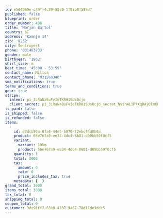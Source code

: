 ```yaml
---
id: e5d4069e-c49f-4c89-83d0-1f85b8f588d7
published: false
blueprint: order
order_number: 496
title: 'Marjan Bartol'
country: SI
address: 'Kamnje 14'
zip: '8232'
city: Šentrupert
phone: '031463733'
gender: male
birthyear: '1962'
shirt_size: m
best_time: '45:00 - 53:59'
contact_name: Milica
contact_phone: '031560340'
sms_notifications: true
terms_and_conditions: true
gdpr: true
stripe:
  intent: pi_3LRaNaBuFvIeTKRH1SUsOcjo
  client_secret: pi_3LRaNaBuFvIeTKRH1SUsOcjo_secret_Nvzn4LIP7XqDAjOlmKLoCUKEU
is_paid: false
is_shipped: false
is_refunded: false
items:
  -
    id: e7dcb50a-0fa6-44e5-b070-f2ebc44d8b0a
    product: 66e767a9-ee34-4dc4-8681-d09bb59f0cf5
    variant:
      variant: 10km
      product: 66e767a9-ee34-4dc4-8681-d09bb59f0cf5
    quantity: 1
    total: 3000
    tax:
      amount: 0
      rate: 0
      price_includes_tax: true
    metadata: {  }
grand_total: 3000
items_total: 3000
tax_total: 0
shipping_total: 0
coupon_total: 0
customer: 3de91ff7-63a0-4287-9a87-78d11de1ddc5
---
```

